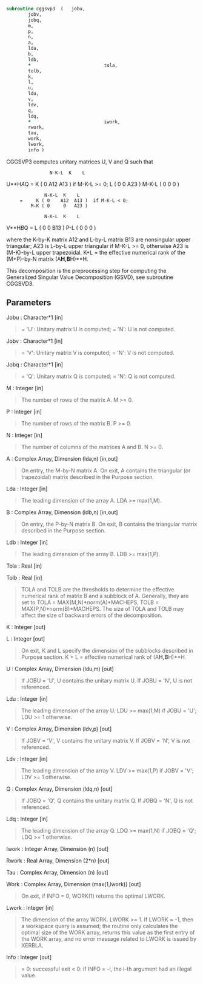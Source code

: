 ```fortran
subroutine cggsvp3	(	jobu,
		jobv,
		jobq,
		m,
		p,
		n,
		a,
		lda,
		b,
		ldb,
		*                           tola,
		tolb,
		k,
		l,
		u,
		ldu,
		v,
		ldv,
		q,
		ldq,
		*                           iwork,
		rwork,
		tau,
		work,
		lwork,
		info )
```

 CGGSVP3 computes unitary matrices U, V and Q such that

                    N-K-L  K    L
  U**H*A*Q =     K ( 0    A12  A13 )  if M-K-L >= 0;
                 L ( 0     0   A23 )
             M-K-L ( 0     0    0  )

                  N-K-L  K    L
         =     K ( 0    A12  A13 )  if M-K-L < 0;
             M-K ( 0     0   A23 )

                  N-K-L  K    L
  V**H*B*Q =   L ( 0     0   B13 )
             P-L ( 0     0    0  )

 where the K-by-K matrix A12 and L-by-L matrix B13 are nonsingular
 upper triangular; A23 is L-by-L upper triangular if M-K-L >= 0,
 otherwise A23 is (M-K)-by-L upper trapezoidal.  K+L = the effective
 numerical rank of the (M+P)-by-N matrix (A**H,B**H)**H.

 This decomposition is the preprocessing step for computing the
 Generalized Singular Value Decomposition (GSVD), see subroutine
 CGGSVD3.

## Parameters
Jobu : Character*1 [in]
> = 'U':  Unitary matrix U is computed;
> = 'N':  U is not computed.

Jobv : Character*1 [in]
> = 'V':  Unitary matrix V is computed;
> = 'N':  V is not computed.

Jobq : Character*1 [in]
> = 'Q':  Unitary matrix Q is computed;
> = 'N':  Q is not computed.

M : Integer [in]
> The number of rows of the matrix A.  M >= 0.

P : Integer [in]
> The number of rows of the matrix B.  P >= 0.

N : Integer [in]
> The number of columns of the matrices A and B.  N >= 0.

A : Complex Array, Dimension (lda,n) [in,out]
> On entry, the M-by-N matrix A.
> On exit, A contains the triangular (or trapezoidal) matrix
> described in the Purpose section.

Lda : Integer [in]
> The leading dimension of the array A. LDA >= max(1,M).

B : Complex Array, Dimension (ldb,n) [in,out]
> On entry, the P-by-N matrix B.
> On exit, B contains the triangular matrix described in
> the Purpose section.

Ldb : Integer [in]
> The leading dimension of the array B. LDB >= max(1,P).

Tola : Real [in]

Tolb : Real [in]
> TOLA and TOLB are the thresholds to determine the effective
> numerical rank of matrix B and a subblock of A. Generally,
> they are set to
> TOLA = MAX(M,N)*norm(A)*MACHEPS,
> TOLB = MAX(P,N)*norm(B)*MACHEPS.
> The size of TOLA and TOLB may affect the size of backward
> errors of the decomposition.

K : Integer [out]

L : Integer [out]
> On exit, K and L specify the dimension of the subblocks
> described in Purpose section.
> K + L = effective numerical rank of (A**H,B**H)**H.

U : Complex Array, Dimension (ldu,m) [out]
> If JOBU = 'U', U contains the unitary matrix U.
> If JOBU = 'N', U is not referenced.

Ldu : Integer [in]
> The leading dimension of the array U. LDU >= max(1,M) if
> JOBU = 'U'; LDU >= 1 otherwise.

V : Complex Array, Dimension (ldv,p) [out]
> If JOBV = 'V', V contains the unitary matrix V.
> If JOBV = 'N', V is not referenced.

Ldv : Integer [in]
> The leading dimension of the array V. LDV >= max(1,P) if
> JOBV = 'V'; LDV >= 1 otherwise.

Q : Complex Array, Dimension (ldq,n) [out]
> If JOBQ = 'Q', Q contains the unitary matrix Q.
> If JOBQ = 'N', Q is not referenced.

Ldq : Integer [in]
> The leading dimension of the array Q. LDQ >= max(1,N) if
> JOBQ = 'Q'; LDQ >= 1 otherwise.

Iwork : Integer Array, Dimension (n) [out]

Rwork : Real Array, Dimension (2*n) [out]

Tau : Complex Array, Dimension (n) [out]

Work : Complex Array, Dimension (max(1,lwork)) [out]
> On exit, if INFO = 0, WORK(1) returns the optimal LWORK.

Lwork : Integer [in]
> The dimension of the array WORK. LWORK >= 1.
> If LWORK = -1, then a workspace query is assumed; the routine
> only calculates the optimal size of the WORK array, returns
> this value as the first entry of the WORK array, and no error
> message related to LWORK is issued by XERBLA.

Info : Integer [out]
> = 0:  successful exit
> < 0:  if INFO = -i, the i-th argument had an illegal value.

